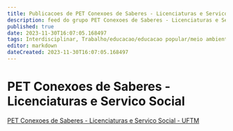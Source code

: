 ```yaml
---
title: Publicacoes de PET Conexoes de Saberes - Licenciaturas e Servico Social - UFTM
description: feed do grupo PET Conexoes de Saberes - Licenciaturas e Servico Social - UFTM
published: true
date: 2023-11-30T16:07:05.168497
tags: Interdisciplinar, Trabalho/educacao/educacao popular/meio ambiente/questao social
editor: markdown
dateCreated: 2023-11-30T16:07:05.168497
---
```


# PET Conexoes de Saberes - Licenciaturas e Servico Social
[PET Conexoes de Saberes - Licenciaturas e Servico Social - UFTM](/grupo/77PETConexoesdeSaberesLicenciaturaseServicoSocialUFTM.md)
